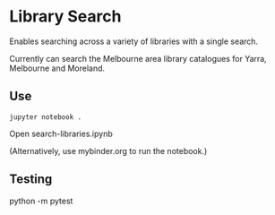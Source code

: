 # Library Search

Enables searching across a variety of libraries with a single search.

Currently can search the Melbourne area library catalogues for Yarra, Melbourne and Moreland.

## Use

`jupyter notebook .`

Open search-libraries.ipynb

(Alternatively, use mybinder.org to run the notebook.)


## Testing

python -m pytest